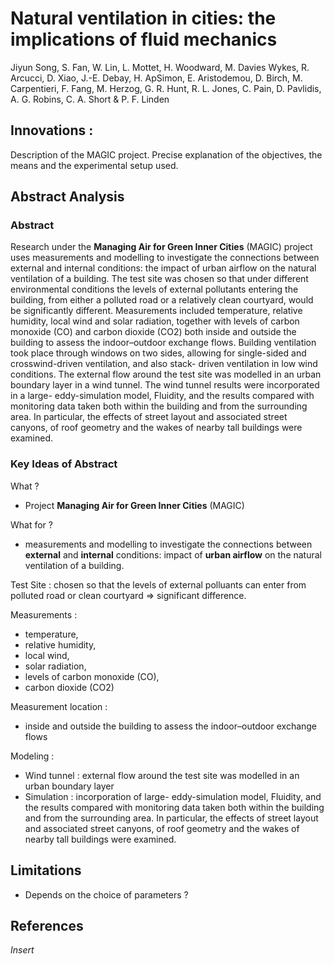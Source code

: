 # Natural ventilation in cities: the implications of fluid mechanics
Jiyun Song, S. Fan, W. Lin, L. Mottet, H. Woodward, M. Davies Wykes, R. Arcucci, D. Xiao, J.-E. Debay, H. ApSimon, E. Aristodemou, D. Birch, M. Carpentieri, F. Fang, M. Herzog, G. R. Hunt, R. L. Jones, C. Pain, D. Pavlidis, A. G. Robins, C. A. Short & P. F. Linden

## Innovations :
Description of the MAGIC project. Precise explanation of the objectives, the means and the experimental setup used.

## Abstract Analysis

### Abstract
Research under the **Managing Air for Green Inner Cities** (MAGIC) project uses measurements and modelling to investigate the connections between external and internal conditions: the impact of urban airflow on the natural ventilation of a building. The test site was chosen so that under different environmental conditions the levels of external pollutants entering the building, from either a polluted road or a relatively clean courtyard, would be significantly different. Measurements included temperature, relative humidity, local wind and solar radiation, together with levels of carbon monoxide (CO) and carbon dioxide (CO2) both inside and outside the building to assess the indoor–outdoor exchange flows. Building ventilation took place through windows on two sides, allowing for single-sided and crosswind-driven ventilation, and also stack- driven ventilation in low wind conditions. The external flow around the test site was modelled in an urban boundary layer in a wind tunnel. The wind tunnel results were incorporated in a large- eddy-simulation model, Fluidity, and the results compared with monitoring data taken both within the building and from the surrounding area. In particular, the effects of street layout and associated street canyons, of roof geometry and the wakes of nearby tall buildings were examined.

### Key Ideas of Abstract
What ?
- Project **Managing Air for Green Inner Cities** (MAGIC)

What for ?
- measurements and modelling to investigate the connections between **external** and **internal** conditions: impact of **urban airflow** on the natural ventilation of a building.

Test Site : chosen so that the levels of external polluants can enter from polluted road or clean courtyard =\> significant difference.

Measurements :
  - temperature,
  - relative humidity,
  - local wind,
  - solar radiation,
  - levels of carbon monoxide (CO),
  - carbon dioxide (CO2)

Measurement location :
  - inside and outside the building to assess the indoor–outdoor exchange flows

Modeling :
- Wind tunnel : external flow around the test site was modelled in an urban boundary layer
- Simulation : incorporation of large- eddy-simulation model, Fluidity, and the results compared with monitoring data taken both within the building and from the surrounding area. In particular, the effects of street layout and associated street canyons, of roof geometry and the wakes of nearby tall buildings were examined.


## Limitations
- Depends on the choice of parameters ?

## References
*Insert*